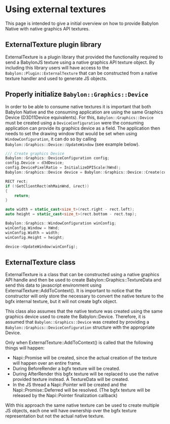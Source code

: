 # Using external textures

This page is intended to give a initial overview on how to provide Babylon Native with native graphics API textures.

## ExternalTexture plugin library

ExternalTexture is a plugin library that provided the functionality required to send a BabylonJS texture using a native graphics API texture object. By including this library users will have access to the ```Babylon::Plugin::ExternalTexture``` that can be constructed from a native texture handler and used to generate JS objects.

## Properly initialize ```Babylon::Graphics::Device```

In order to be able to consume native textures it is important that both Babylon Native and the consuming application are using the same Graphics Device (D3D11Device equivalents). For this, ```Babylon::Graphics::Device``` must be created using a ```DeviceConfiguration``` were the consuming application can provide its graphics device as a field. The application then needs to set the drawing window that would be set when using ```WindowConfiguration```, it can do so by calling ```Babylon::Graphics::Device::UpdateWindow``` (see example below).

```cpp
/// Create graphics Device
Babylon::Graphics::DeviceConfiguration config;
config.Device = d3dDevice;
config.DevicePixelRatio = InitializeDPIScale(hWnd);
Babylon::Graphics::Device device = Babylon::Graphics::Device::Create(config);

RECT rect;
if (!GetClientRect(mhMainWnd, &rect))
{
    return;
}

auto width = static_cast<size_t>(rect.right - rect.left);
auto height = static_cast<size_t>(rect.bottom - rect.top);

Babylon::Graphics::WindowConfiguration winConfig;
winConfig.Window = hWnd;
winConfig.Width = width;
winConfig.Height = height;

device->UpdateWindow(winConfig);
```

## ExternalTexture class

ExternalTexture is a class that can be constructed using a native graphics API handle and then be used to create Babylon::Graphics::TextureData and send this data to javascript environment using ExternalTexture::AddToContext(). It is important to notice that the constructor will only store the necessary to convert the native texture to the bgfx internal texture, but it will not create bgfx object. 

This class also assumes that the native texture was created using the same graphics device used to create the Babylon::Device. Therefore, it is assumed that ```Babylon::Graphics::Device``` was created by providing a ```Babylon::Graphics::DeviceConfiguration``` structure with the appropriate Device.

Only when ExternalTexture::AddToContext() is called that the following things will happen: 

-  Napi::Promise will be created, since the actual creation of the texture will happen over an entire frame. 
- During BeforeRender a bgfx texture will be created.
- During AfterRender this bgfx texture will be replaced to use the native provided texture instead. A TextureData will be created.
- In the JS thread a Napi::Pointer<TextureData> will be created and the Napi::Promise::Deferred will be resolved. (The bgfx texture will be released by the Napi::Pointer finalization callback)

With this approach the same native texture can be used to create multiple JS objects, each one will have ownership over the bgfx texture representation but not the actual native texture.